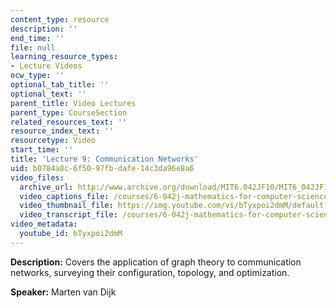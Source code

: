 ```yaml
---
content_type: resource
description: ''
end_time: ''
file: null
learning_resource_types:
- Lecture Videos
ocw_type: ''
optional_tab_title: ''
optional_text: ''
parent_title: Video Lectures
parent_type: CourseSection
related_resources_text: ''
resource_index_text: ''
resourcetype: Video
start_time: ''
title: 'Lecture 9: Communication Networks'
uid: b0784a8c-6f50-97fb-dafe-14c3da96e8a6
video_files:
  archive_url: http://www.archive.org/download/MIT6.042JF10/MIT6_042JF10_lec09_300k.mp4
  video_captions_file: /courses/6-042j-mathematics-for-computer-science-fall-2010/946ac3e212aa5eacb6660066bce14bfb_bTyxpoi2dmM.vtt
  video_thumbnail_file: https://img.youtube.com/vi/bTyxpoi2dmM/default.jpg
  video_transcript_file: /courses/6-042j-mathematics-for-computer-science-fall-2010/fca5cc3f1014121da9b7059254f58466_bTyxpoi2dmM.pdf
video_metadata:
  youtube_id: bTyxpoi2dmM
---
```


**Description:** Covers the application of graph theory to communication networks, surveying their configuration, topology, and optimization.

**Speaker:** Marten van Dijk



